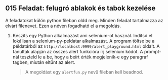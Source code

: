 ## 015 Feladat: felugró ablakok és tabok kezelése

A feladatokat külön python fileban oldd meg. Minden feladat tartalmazza az elvárt filenevet. Ezen a néven fogadható el a megoldás.

1) Készíts egy Python alkalmazást ami selenium-ot használ. Indítsd el lokálisan a selenium-py-peldatar alkalmazást. A program töltse be a példatárból az `http://localhost:9999/alert_playground.html` oldalt. A tanultak alapján az összes alert funkcióra írj selenium kódot. A prompt-nál teszteld le a be, hogy a beírt érték megjelenik-e egy paragraf tagben, miután eltűnt az alert.
    > A megoldást egy `alertfun.py` nevű fileban kell beadnod.